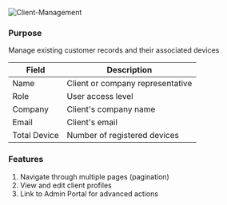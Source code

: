![Client-Management](/img/Client-Management.png)

### Purpose

Manage existing customer records and their associated devices

| Field        | Description                     |
| ------------ | ------------------------------- |
| Name         | Client or company representative |
| Role         | User access level               |
| Company      | Client's company name           |
| Email        | Client's email                  |
| Total Device | Number of registered devices    |

### Features
1. Navigate through multiple pages (pagination)
2. View and edit client profiles
3. Link to Admin Portal for advanced actions
